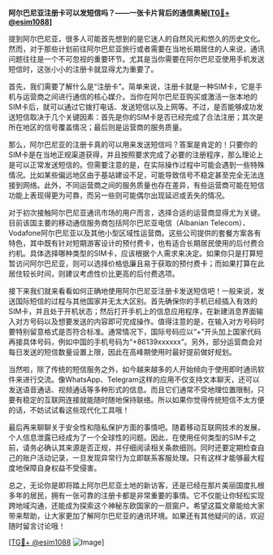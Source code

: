 **阿尔巴尼亚注册卡可以发短信吗？——一张卡片背后的通信奥秘[[TG💪+ @esim1088](https://t.me/s/esim1088)]**

提到阿尔巴尼亚，很多人可能首先想到的是它迷人的自然风光和悠久的历史文化。然而，对于那些计划前往阿尔巴尼亚旅行或者需要在当地长期居住的人来说，通讯问题往往是一个不可忽视的重要环节。尤其是当你需要在阿尔巴尼亚使用手机发送短信时，这张小小的注册卡就显得尤为重要了。

首先，我们需要了解什么是“注册卡”。简单来说，注册卡就是一种SIM卡，它是手机与运营商之间进行通信的核心媒介。当你在阿尔巴尼亚购买或激活一张本地的SIM卡后，就可以通过它拨打电话、发送短信以及上网等。不过，是否能够成功发送短信取决于几个关键因素：首先是你的SIM卡是否已经完成了合法注册；其次是所在地区的信号覆盖情况；最后则是运营商的服务质量。

那么，阿尔巴尼亚的注册卡真的可以用来发送短信吗？答案是肯定的！只要你的SIM卡是在当地正规渠道获得，并且按照要求完成了必要的注册程序，那么理论上是可以正常发送短信的。但需要注意的是，在实际操作过程中可能会遇到一些特殊情况。比如某些偏远地区由于基站建设不足，可能导致信号不稳定甚至完全无法连接到网络。此外，不同运营商之间的服务质量也存在差异，有些运营商可能在短信功能上表现得更为可靠，而另一些则可能偶尔出现延迟或丢失的情况。

对于初次接触阿尔巴尼亚通讯市场的用户而言，选择合适的运营商显得尤为关键。目前该国主要的移动通信服务商包括阿尔巴尼亚电信（Albanian Telecom）、Vodafone阿尔巴尼亚以及其他小型区域性运营商。这些公司提供的套餐方案各有特色，其中既有针对短期游客设计的预付费卡，也有适合长期居民使用的后付费合约机。具体选择哪种类型的SIM卡，应该根据个人需求来决定。如果你只是打算短暂访问阿尔巴尼亚，则可以选择价格低廉且易于获取的预付费卡；而如果打算在此居住较长时间，则建议考虑性价比更高的后付费选项。

接下来我们就来看看如何正确地使用阿尔巴尼亚注册卡发送短信吧！一般来说，发送国际短信的过程与其他国家并无太大区别。首先确保你的手机已经插入有效的SIM卡，并且处于开机状态；然后打开手机上的信息应用程序，在新建消息界面输入对方号码以及想要发送的内容即可完成操作。值得注意的是，在输入对方号码时要特别留意格式是否符合标准。通常情况下，国际号码应以“+”开头加上国家代码再接具体号码，例如中国的手机号码为“+86139xxxxxx”。另外，部分运营商会对每日发送的短信数量设置上限，因此在高峰期使用时最好提前做好规划。

当然啦，除了传统的短信服务之外，如今越来越多的人开始倾向于使用即时通讯软件来进行交流。像WhatsApp、Telegram这样的应用不仅支持文本聊天，还可以发送语音通话、视频通话等多种形式的信息。而且它们通常不受地理位置限制，只要有稳定的互联网连接就能随时随地保持联络。所以如果你觉得传统短信不太方便的话，不妨试试看这些现代化工具哦！

最后再来聊聊关于安全性和隐私保护方面的事情吧。随着移动互联网技术的发展，个人信息泄露已经成为了一个全球性的问题。因此，在使用任何类型的SIM卡之前，请务必确认其来源是否正规，并仔细阅读相关条款细则。同时还要定期检查自己的账户活动记录，一旦发现异常行为立即联系客服处理。只有这样才能够最大程度地保障自身权益不受侵害。

总之，无论你是即将踏上阿尔巴尼亚土地的新访客，还是已经在那片美丽国度扎根多年的居民，拥有一张可靠的注册卡都是非常重要的事情。它不仅能让你轻松实现跨地域沟通，还能成为探索这个神秘东欧国家的一扇窗户。希望这篇文章能给大家带来帮助，让大家更加了解阿尔巴尼亚的通讯环境。如果还有其他疑问的话，欢迎随时留言讨论哦！

[[TG💪+ @esim1088](https://t.me/s/esim1088) ![Image](https://i.postimg.cc/4NQfJmqS/Snipaste-2025-05-13-00-14-12.png)]